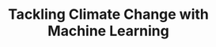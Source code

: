 ---
layout: default
title: 'Tackling Climate Change with Machine Learning'
description: 'Collaborative Google doc for Tackling Climate Change with Machine Learning breakout session at the WiML Un-workshop at ICML 2020'
redirect_to: https://docs.google.com/document/d/16GeaAE9heBOceZ0u6FkgN43RyMD84s3TXFB_gOBnjtw/edit?usp=sharing
---